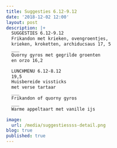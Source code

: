 ```yaml
---
title: Suggesties 6.12-9.12
date: '2018-12-02 12:00'
layout: post
description: |+
  SUGGESTIES 6.12-9.12
  Frikandon met krieken, ovengroentjes,
  krieken, kroketten, archiducsaus 17, 5
  ___
  Quorny gyros met gegrilde groenten 
  en orzo 16,2

  LUNCHMENU 6.12-8.12
  19,5
  Huisbereide vissticks 
  met verse tartaar
  ___
  Frikandon of quorny gyros
  ___
  Warme appeltaart met vanille ijs

image:
  url: /media/suggestiessss-detail.png
blog: true
published: true
---
```


